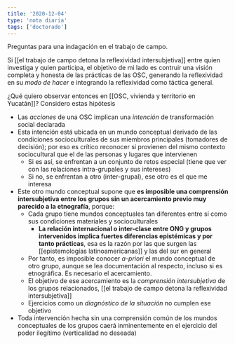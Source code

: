 ```yaml
---
title: '2020-12-04'
type: 'nota diaria'
tags: ['doctorado']
---
```


Preguntas para una indagación en el trabajo de campo.

Si [[el trabajo de campo detona la reflexividad intersubjetiva]] entre quien investiga y quien participa, el objetivo de mi lado es contruir una visión completa y honesta de las prácticas de las OSC, generando la reflexividad en su *modo de hacer* e integrando la reflexividad como táctica general.

¿Qué quiero observar entonces en [[OSC, vivienda y territorio en Yucatán]]? Considero estas hipótesis

- Las *acciones* de una OSC implican una *intención* de transformación social declarada
- Esta intención está ubicada en un mundo conceptual derivado de las condiciones socioculturales de sus miembros principales (tomadores de decisión); por eso es crítico reconocer si provienen del mismo contexto sociocultural que el de las personas y lugares que intervienen
	- Si es así, se enfrentan a un conjunto de retos especial (tiene que ver con las relaciones intra-grupales y sus intereses)
	- Si no, se enfrentan a otro (inter-grupal), ese otro es el que me interesa
- Este otro mundo conceptual supone que **es imposible una comprensión intersubjetiva entre los grupos sin un acercamiento previo muy parecido a la etnografía**, porque:
	- Cada grupo tiene mundos conceptuales tan diferentes entre sí como sus condiciones materiales y socioculturales
		- **La relación internacional o inter-clase entre ONG y grupos intervenidos implica fuertes diferencias epistémicas y por tanto prácticas**, esa es la razón por las que surgen las [[epistemologías latinoamericanas]] y las del sur en general
	- Por tanto, es imposible conocer *a-priori* el mundo conceptual de otro grupo, aunque se lea documentación al respecto, incluso si es etnográfica. Es necesario el acercamiento.
	- El objetivo de ese acercamiento es la *comprensión intersubjetiva* de los grupos relacionados, [[el trabajo de campo detona la reflexividad intersubjetiva]]
	- Ejercicios como un *diagnóstico de la situación* no cumplen ese objetivo
- Toda intervención hecha sin una comprensión común de los mundos conceptuales de los grupos caerá inminentemente en el ejercicio del poder ilegítimo (verticalidad no deseada)